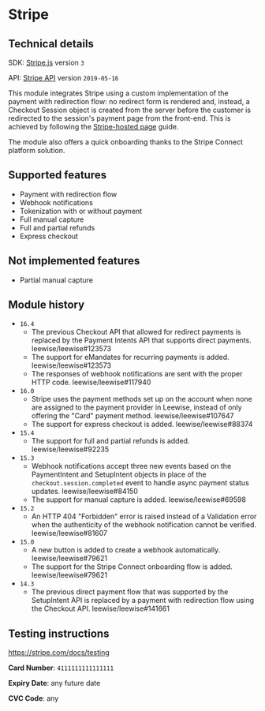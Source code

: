 # Stripe

## Technical details

SDK: [Stripe.js](https://stripe.com/docs/js) version `3`

API: [Stripe API](https://stripe.com/docs/api) version `2019-05-16`

This module integrates Stripe using a custom implementation of the payment with redirection flow: no
redirect form is rendered and, instead, a Checkout Session object is created from the server before
the customer is redirected to the session's payment page from the front-end. This is achieved by
following the [Stripe-hosted page](https://stripe.com/docs/checkout/quickstart) guide.

The module also offers a quick onboarding thanks to the Stripe Connect platform solution.

## Supported features

- Payment with redirection flow
- Webhook notifications
- Tokenization with or without payment
- Full manual capture
- Full and partial refunds
- Express checkout

## Not implemented features

- Partial manual capture

## Module history

- `16.4`
  - The previous Checkout API that allowed for redirect payments is replaced by the Payment Intents
    API that supports direct payments. leewise/leewise#123573
  - The support for eMandates for recurring payments is added. leewise/leewise#123573
  - The responses of webhook notifications are sent with the proper HTTP code. leewise/leewise#117940
- `16.0`
  - Stripe uses the payment methods set up on the account when none are assigned to the payment
    provider in Leewise, instead of only offering the "Card" payment method. leewise/leewise#107647
  - The support for express checkout is added. leewise/leewise#88374
- `15.4`
  - The support for full and partial refunds is added. leewise/leewise#92235
- `15.3`
  - Webhook notifications accept three new events based on the PaymentIntent and SetupIntent objects
    in place of the `checkout.session.completed` event to handle async payment status updates.
    leewise/leewise#84150
  - The support for manual capture is added. leewise/leewise#69598
- `15.2`
  - An HTTP 404 "Forbidden" error is raised instead of a Validation error when the authenticity of
    the webhook notification cannot be verified. leewise/leewise#81607
- `15.0`
  - A new button is added to create a webhook automatically. leewise/leewise#79621
  - The support for the Stripe Connect onboarding flow is added. leewise/leewise#79621
- `14.3`
  - The previous direct payment flow that was supported by the SetupIntent API is replaced by a
    payment with redirection flow using the Checkout API. leewise/leewise#141661

## Testing instructions

https://stripe.com/docs/testing

**Card Number**: `4111111111111111`

**Expiry Date**: any future date

**CVC Code**: any
